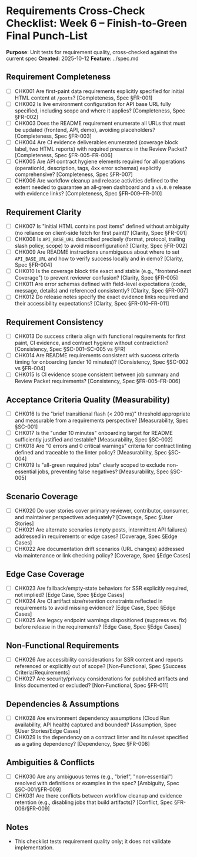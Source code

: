# Requirements Cross-Check Checklist: Week 6 – Finish-to-Green Final Punch-List

**Purpose**: Unit tests for requirement quality, cross-checked against the current spec
**Created**: 2025-10-12
**Feature**: ../spec.md

## Requirement Completeness

- [ ] CHK001 Are first-paint data requirements explicitly specified for initial HTML content at `/posts`? [Completeness, Spec §FR-001]
- [ ] CHK002 Is live environment configuration for API base URL fully specified, including scope and where it applies? [Completeness, Spec §FR-002]
- [ ] CHK003 Does the README requirement enumerate all URLs that must be updated (frontend, API, demo), avoiding placeholders? [Completeness, Spec §FR-003]
- [ ] CHK004 Are CI evidence deliverables enumerated (coverage block label, two HTML reports) with required presence in the Review Packet? [Completeness, Spec §FR-005–FR-006]
- [ ] CHK005 Are API contract hygiene elements required for all operations (operationId, description, tags, 4xx error schemas) explicitly comprehensive? [Completeness, Spec §FR-007]
- [ ] CHK006 Are workflow cleanup and release activities defined to the extent needed to guarantee an all‑green dashboard and a `v6.0.0` release with evidence links? [Completeness, Spec §FR-009–FR-010]

## Requirement Clarity

- [ ] CHK007 Is "initial HTML contains post items" defined without ambiguity (no reliance on client-side fetch for first paint)? [Clarity, Spec §FR-001]
- [ ] CHK008 Is `API_BASE_URL` described precisely (format, protocol, trailing slash policy, scope) to avoid misconfiguration? [Clarity, Spec §FR-002]
- [ ] CHK009 Are README instructions unambiguous about where to set `API_BASE_URL` and how to verify success locally and in demo? [Clarity, Spec §FR-004]
- [ ] CHK010 Is the coverage block title exact and stable (e.g., "frontend-next Coverage") to prevent reviewer confusion? [Clarity, Spec §FR-005]
- [ ] CHK011 Are error schemas defined with field-level expectations (code, message, details) and referenced consistently? [Clarity, Spec §FR-007]
- [ ] CHK012 Do release notes specify the exact evidence links required and their accessibility expectations? [Clarity, Spec §FR-010–FR-011]

## Requirement Consistency

- [ ] CHK013 Do success criteria align with functional requirements for first paint, CI evidence, and contract hygiene without contradiction? [Consistency, Spec §SC-001–SC-005 vs §FR]
- [ ] CHK014 Are README requirements consistent with success criteria timing for onboarding (under 10 minutes)? [Consistency, Spec §SC-002 vs §FR-004]
- [ ] CHK015 Is CI evidence scope consistent between job summary and Review Packet requirements? [Consistency, Spec §FR-005–FR-006]

## Acceptance Criteria Quality (Measurability)

- [ ] CHK016 Is the "brief transitional flash (< 200 ms)" threshold appropriate and measurable from a requirements perspective? [Measurability, Spec §SC-001]
- [ ] CHK017 Is the "under 10 minutes" onboarding target for README sufficiently justified and testable? [Measurability, Spec §SC-002]
- [ ] CHK018 Are "0 errors and 0 critical warnings" criteria for contract linting defined and traceable to the linter policy? [Measurability, Spec §SC-004]
- [ ] CHK019 Is "all-green required jobs" clearly scoped to exclude non-essential jobs, preventing false negatives? [Measurability, Spec §SC-005]

## Scenario Coverage

- [ ] CHK020 Do user stories cover primary reviewer, contributor, consumer, and maintainer perspectives adequately? [Coverage, Spec §User Stories]
- [ ] CHK021 Are alternate scenarios (empty posts, intermittent API failures) addressed in requirements or edge cases? [Coverage, Spec §Edge Cases]
- [ ] CHK022 Are documentation drift scenarios (URL changes) addressed via maintenance or link checking policy? [Coverage, Spec §Edge Cases]

## Edge Case Coverage

- [ ] CHK023 Are fallback/empty-state behaviors for SSR explicitly required, not implied? [Edge Case, Spec §Edge Cases]
- [ ] CHK024 Are CI artifact size/retention constraints reflected in requirements to avoid missing evidence? [Edge Case, Spec §Edge Cases]
- [ ] CHK025 Are legacy endpoint warnings dispositioned (suppress vs. fix) before release in the requirements? [Edge Case, Spec §Edge Cases]

## Non-Functional Requirements

- [ ] CHK026 Are accessibility considerations for SSR content and reports referenced or explicitly out of scope? [Non‑Functional, Spec §Success Criteria/Requirements]
- [ ] CHK027 Are security/privacy considerations for published artifacts and links documented or excluded? [Non‑Functional, Spec §FR-011]

## Dependencies & Assumptions

- [ ] CHK028 Are environment dependency assumptions (Cloud Run availability, API health) captured and bounded? [Assumption, Spec §User Stories/Edge Cases]
- [ ] CHK029 Is the dependency on a contract linter and its ruleset specified as a gating dependency? [Dependency, Spec §FR-008]

## Ambiguities & Conflicts

- [ ] CHK030 Are any ambiguous terms (e.g., "brief", "non-essential") resolved with definitions or examples in the spec? [Ambiguity, Spec §SC-001/§FR-009]
- [ ] CHK031 Are there conflicts between workflow cleanup and evidence retention (e.g., disabling jobs that build artifacts)? [Conflict, Spec §FR-006/§FR-009]

## Notes

- This checklist tests requirement quality only; it does not validate implementation.


